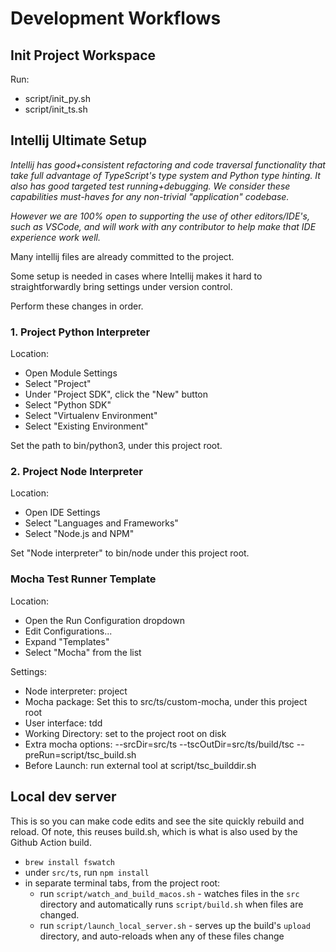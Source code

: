 

# Development Workflows

## Init Project Workspace

Run:
* script/init_py.sh
* script/init_ts.sh

## Intellij Ultimate Setup

<p>
<i>
Intellij has good+consistent refactoring and code traversal 
functionality that take full advantage of TypeScript's 
type system and Python type hinting. It also has good 
targeted test running+debugging. We consider these capabilities 
must-haves for any non-trivial "application" codebase.  
</i>
</p>

<p>
<i>
However we are 100% open to supporting the use of other 
editors/IDE's, such as VSCode, and will work with any 
contributor to help make that IDE experience work well.
</i>
</p>

Many intellij files are already committed to the project.

Some setup is needed in cases where Intellij makes it 
hard to straightforwardly bring settings under version
control.

Perform these changes in order.

### 1. Project Python Interpreter

Location:
* Open Module Settings
* Select "Project"
* Under "Project SDK", click the "New" button
* Select "Python SDK"
* Select "Virtualenv Environment"
* Select "Existing Environment"

Set the path to bin/python3, under this project root.

### 2. Project Node Interpreter

Location:
* Open IDE Settings
* Select "Languages and Frameworks"
* Select "Node.js and NPM"

Set "Node interpreter" to bin/node under this project root.

### Mocha Test Runner Template

Location:
* Open the Run Configuration dropdown
* Edit Configurations...
* Expand "Templates"
* Select "Mocha" from the list

Settings:
* Node interpreter: project
* Mocha package: Set this to src/ts/custom-mocha, under this project root
* User interface: tdd
* Working Directory: set to the project root on disk
* Extra mocha options: --srcDir=src/ts --tscOutDir=src/ts/build/tsc --preRun=script/tsc_build.sh
* Before Launch: run external tool at script/tsc_builddir.sh


## Local dev server

This is so you can make code edits and see the site quickly
rebuild and reload. Of note, this reuses build.sh, which
is what is also used by the Github Action build.

* `brew install fswatch`
* under `src/ts`, run `npm install`
* in separate terminal tabs, from the project root:
  * run `script/watch_and_build_macos.sh` - watches files
    in the `src` directory and automatically runs 
    `script/build.sh` when files are changed.
  * run `script/launch_local_server.sh` - serves up the 
    build's `upload` directory, and auto-reloads when
    any of these files change

